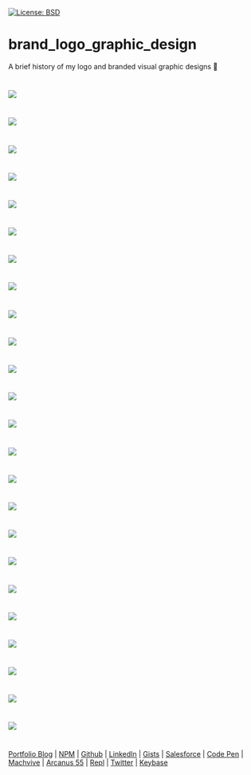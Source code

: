 [![License: BSD](https://badgen.net/badge/license/BSD/orange)](https://opensource.org/licenses/BSD-3-Clause)
# brand_logo_graphic_design
A brief history of my logo and branded visual graphic designs 🚀
#
![](https://neodigm.github.io/brand_logo_graphic_design/fantastic/discerning/1.jpg)
#
![](https://neodigm.github.io/brand_logo_graphic_design/fantastic/discerning/2.jpg)
#
![](https://neodigm.github.io/brand_logo_graphic_design/fantastic/discerning/3.jpg)
#
![](https://neodigm.github.io/brand_logo_graphic_design/fantastic/discerning/23.gif)
#
![](https://neodigm.github.io/brand_logo_graphic_design/fantastic/discerning/4.jpg)
#
![](https://neodigm.github.io/brand_logo_graphic_design/fantastic/discerning/5.jpg)
#
![](https://neodigm.github.io/brand_logo_graphic_design/fantastic/discerning/6.jpg)
#
![](https://neodigm.github.io/brand_logo_graphic_design/fantastic/discerning/7.jpg)
#
![](https://neodigm.github.io/brand_logo_graphic_design/fantastic/discerning/8.jpg)
#
![](https://neodigm.github.io/brand_logo_graphic_design/fantastic/discerning/9.jpg)
#
![](https://neodigm.github.io/brand_logo_graphic_design/fantastic/discerning/10.jpg)
#
![](https://neodigm.github.io/brand_logo_graphic_design/fantastic/discerning/11.jpg)
#
![](https://neodigm.github.io/brand_logo_graphic_design/fantastic/discerning/12.jpg)
#
![](https://neodigm.github.io/brand_logo_graphic_design/fantastic/discerning/13.jpg)
#
![](https://neodigm.github.io/brand_logo_graphic_design/fantastic/discerning/14.jpg)
#
![](https://neodigm.github.io/brand_logo_graphic_design/fantastic/discerning/15.jpg)
#
![](https://neodigm.github.io/brand_logo_graphic_design/fantastic/discerning/16.jpg)
#
![](https://neodigm.github.io/brand_logo_graphic_design/fantastic/discerning/17.jpg)
#
![](https://neodigm.github.io/brand_logo_graphic_design/fantastic/discerning/18.jpg)
#
![](https://neodigm.github.io/brand_logo_graphic_design/fantastic/discerning/19.jpg)
#
![](https://neodigm.github.io/brand_logo_graphic_design/fantastic/discerning/20.jpg)
#
![](https://neodigm.github.io/brand_logo_graphic_design/fantastic/discerning/21.jpg)
#
![](https://neodigm.github.io/brand_logo_graphic_design/fantastic/discerning/22.jpg)
#
![](https://neodigm.github.io/brand_logo_graphic_design/fantastic/discerning/24.jpg)
#
[Portfolio Blog](https://www.theScottKrause.com) |
[NPM](https://www.npmjs.com/~neodigm) |
[Github](https://github.com/neodigm) |
[LinkedIn](https://www.linkedin.com/in/neodigm24/) |
[Gists](https://gist.github.com/neodigm) |
[Salesforce](https://trailblazer.me/id/skrause) |
[Code Pen](https://codepen.io/neodigm24) |
[Machvive](https://machvive.com/) |
[Arcanus 55](https://www.arcanus55.com/) |
[Repl](https://repl.it/@neodigm) |
[Twitter](https://twitter.com/neodigm24) |
[Keybase](https://keybase.io/neodigm)
#

